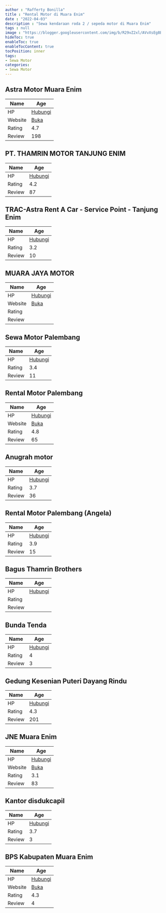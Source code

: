 ```yaml
---
author : "Rafferty Bonilla"
title : "Rental Motor di Muara Enim"
date : "2022-04-03"
description : "Sewa kendaraan roda 2 / sepeda motor di Muara Enim"
tags : null
image : "https://blogger.googleusercontent.com/img/b/R29vZ2xl/AVvXsEg8BMTPe85Mx-jks8a4rSAPFg664WJyFQoNeg58-QJ20mje0GFQC0m3nKJIZGKDFcbZEDfSPhN1oHaNU_xctmWizGyx7mcXIOkkph4PC69XF_GUswfr_Yrsa776_8g1yQfFWkDXMbNo00Ibqe41EUPGjDUPpThrF-E3WOZ5PsIHYZ7P1CMzvlz0WVQyew/w300-h200/rental-motor-di-muara-enim.png"
hideToc: true
enableToc: true
enableTocContent: true
tocPosition: inner
tags:
- Sewa Motor
categories:
- Sewa Motor
---
```



## Astra Motor Muara Enim

Name | Age
--------|------
HP | [Hubungi](https://pcandroidplayer.blogspot.com/?clayads=https://getnumber.ndower.dev?phone=MDg1Mzc3NTk0MzM2)
Website | [Buka](https://pcandroidplayer.blogspot.com/?clayads=aHR0cHM6Ly93d3cuYXN0cmFtb3Rvci5jby5pZC9jYWJhbmcvYXN0cmEtbW90b3ItbXVhcmEtZW5pbS8=) 
Rating | 4.7
Review | 198


## PT. THAMRIN MOTOR TANJUNG ENIM

Name | Age
--------|------
HP | [Hubungi](https://pcandroidplayer.blogspot.com/?clayads=https://getnumber.ndower.dev?phone=)
Rating | 4.2
Review | 87


## TRAC-Astra Rent A Car - Service Point - Tanjung Enim

Name | Age
--------|------
HP | [Hubungi](https://pcandroidplayer.blogspot.com/?clayads=https://getnumber.ndower.dev?phone=MDczNDQ1MjM1NA==)
Rating | 3.2
Review | 10


## MUARA JAYA MOTOR

Name | Age
--------|------
HP | [Hubungi](https://pcandroidplayer.blogspot.com/?clayads=https://getnumber.ndower.dev?phone=MDgxMjcxNjQ1MDA1)
Website | [Buka](https://pcandroidplayer.blogspot.com/?clayads=aHR0cHM6Ly9tdWFyYWpheWFtb3Rvci5idXNpbmVzcy5zaXRlLw==) 
Rating | 
Review | 


## Sewa Motor Palembang

Name | Age
--------|------
HP | [Hubungi](https://pcandroidplayer.blogspot.com/?clayads=https://getnumber.ndower.dev?phone=MDgyMTc2NjA5NDI2)
Rating | 3.4
Review | 11


## Rental Motor Palembang

Name | Age
--------|------
HP | [Hubungi](https://pcandroidplayer.blogspot.com/?clayads=https://getnumber.ndower.dev?phone=MDgyMzc3Nzk5OTk3)
Website | [Buka](https://pcandroidplayer.blogspot.com/?clayads=aHR0cDovL2JpdC5seS8yRWtzaGRO) 
Rating | 4.8
Review | 65


## Anugrah motor

Name | Age
--------|------
HP | [Hubungi](https://pcandroidplayer.blogspot.com/?clayads=https://getnumber.ndower.dev?phone=MDg1MjY2MzgwODA1)
Rating | 3.7
Review | 36


## Rental Motor Palembang (Angela)

Name | Age
--------|------
HP | [Hubungi](https://pcandroidplayer.blogspot.com/?clayads=https://getnumber.ndower.dev?phone=MDg5NzgyMDUxODE=)
Rating | 3.9
Review | 15


## Bagus Thamrin Brothers

Name | Age
--------|------
HP | [Hubungi](https://pcandroidplayer.blogspot.com/?clayads=https://getnumber.ndower.dev?phone=MDgxMjI0NTAxMjg1)
Rating | 
Review | 


## Bunda Tenda

Name | Age
--------|------
HP | [Hubungi](https://pcandroidplayer.blogspot.com/?clayads=https://getnumber.ndower.dev?phone=MDgxMjk4NDA1NTU1)
Rating | 4
Review | 3


## Gedung Kesenian Puteri Dayang Rindu

Name | Age
--------|------
HP | [Hubungi](https://pcandroidplayer.blogspot.com/?clayads=https://getnumber.ndower.dev?phone=)
Rating | 4.3
Review | 201


## JNE Muara Enim

Name | Age
--------|------
HP | [Hubungi](https://pcandroidplayer.blogspot.com/?clayads=https://getnumber.ndower.dev?phone=MDczNDQyMTI3Nw==)
Website | [Buka](https://pcandroidplayer.blogspot.com/?clayads=aHR0cDovL3d3dy5qbmUuY28uaWQv) 
Rating | 3.1
Review | 83


## Kantor disdukcapil

Name | Age
--------|------
HP | [Hubungi](https://pcandroidplayer.blogspot.com/?clayads=https://getnumber.ndower.dev?phone=)
Rating | 3.7
Review | 3


## BPS Kabupaten Muara Enim

Name | Age
--------|------
HP | [Hubungi](https://pcandroidplayer.blogspot.com/?clayads=https://getnumber.ndower.dev?phone=MDczNDQyMTA4OA==)
Website | [Buka](https://pcandroidplayer.blogspot.com/?clayads=aHR0cDovL211YXJhZW5pbWthYi5icHMuZ28uaWQv) 
Rating | 4.3
Review | 4


